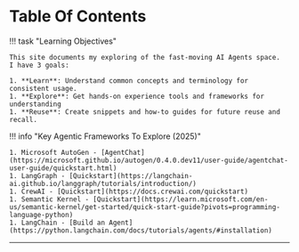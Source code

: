 # Table Of Contents

!!! task "Learning Objectives"

    This site documents my exploring of the fast-moving AI Agents space.  I have 3 goals:

    1. **Learn**: Understand common concepts and terminology for consistent usage.
    1. **Explore**: Get hands-on experience tools and frameworks for understanding
    1. **Reuse**: Create snippets and how-to guides for future reuse and recall.

!!! info "Key Agentic Frameworks To Explore (2025)"

    1. Microsoft AutoGen - [AgentChat](https://microsoft.github.io/autogen/0.4.0.dev11/user-guide/agentchat-user-guide/quickstart.html)
    1. LangGraph - [Quickstart](https://langchain-ai.github.io/langgraph/tutorials/introduction/)
    1. CrewAI - [Quickstart](https://docs.crewai.com/quickstart)
    1. Semantic Kernel - [Quickstart](https://learn.microsoft.com/en-us/semantic-kernel/get-started/quick-start-guide?pivots=programming-language-python)
    1. LangChain - [Build an Agent](https://python.langchain.com/docs/tutorials/agents/#installation)

---
